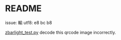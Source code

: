 README
======

issue:
輸
utf8: e8 bc b8


[zbarlight_test.py](file://./zbarlight_test.py) decode this qrcode image incorrectly.



